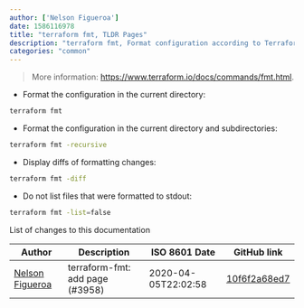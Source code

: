 ```yaml
---
author: ['Nelson Figueroa']
date: 1586116978
title: "terraform fmt, TLDR Pages"
description: "terraform fmt, Format configuration according to Terraform language style conventions."
categories: "common"
---
```

> More information: <https://www.terraform.io/docs/commands/fmt.html>.

- Format the configuration in the current directory:

```bash
terraform fmt
```

- Format the configuration in the current directory and subdirectories:

```bash
terraform fmt -recursive
```

- Display diffs of formatting changes:

```bash
terraform fmt -diff
```

- Do not list files that were formatted to stdout:

```bash
terraform fmt -list=false
```
List of changes to this documentation


Author | Description | ISO 8601 Date | GitHub link
------|-----|-----|-----
[Nelson Figueroa](mailto:30811275+nelsonfigueroa@users.noreply.github.com) | terraform-fmt: add page (#3958) | 2020-04-05T22:02:58 | [10f6f2a68ed7](https://github.com/tldr-pages/tldr/commit/10f6f2a68ed725fa6bb77f4e9493eec8784164fc)

